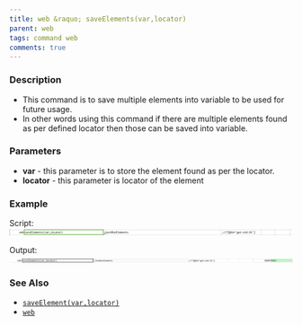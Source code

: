 ```yaml
---
title: web &raquo; saveElements(var,locator)
parent: web
tags: command web
comments: true
---
```


### Description

- This command is to save multiple elements into variable to be used for future usage.
- In other words using this command if there are multiple elements found as per defined locator then those can be saved into variable.

### Parameters

- **var** - this parameter is to store the element found as per the locator.
- **locator** - this parameter is locator of the element

### Example

Script:<br/>
![](image/saveElements_01.png)

Output:<br/>
![](image/saveElements_02.png)

### See Also

- [`saveElement(var,locator)`](saveElement(var,locator))
- [`web`](index)